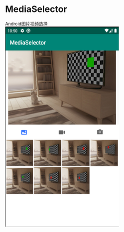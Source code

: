 # MediaSelector
Android图片视频选择
<img width="365" height="640" src="https://github.com/aqx1991/MediaSelector/blob/master/ScreenShot/%E6%88%AA%E5%B1%8F-1.png"/>